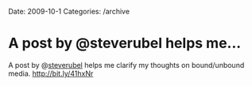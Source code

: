 Date: 2009-10-1
Categories: /archive

# A post by @steverubel helps me...

A post by @<a href="http://twitter.com/steverubel" class="aktt_username">steverubel</a> helps me clarify my thoughts on bound/unbound media. <a href="http://bit.ly/41hxNr" rel="nofollow">http://bit.ly/41hxNr</a>
